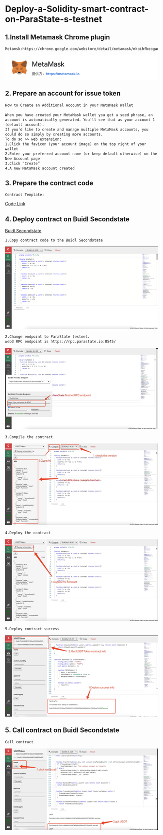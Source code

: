 # Deploy-a-Solidity-smart-contract-on-ParaState-s-testnet


## 1.Install Metamask Chrome plugin
    Metamsk:https://chrome.google.com/webstore/detail/metamask/nkbihfbeogaeaoehlefnkodbefgpgknn
![image](https://github.com/Alexliu007/Deploy-a-Solidity-smart-contract-on-ParaState-s-testnet/blob/main/images/metamask.png)

## 2. Prepare an account for issue token
    How to Create an Additional Account in your MetaMask Wallet
    
    When you have created your MetaMask wallet you get a seed phrase, an account is automatically generated. You’ll see that as your account 1 (default account).
    If you’d like to create and manage multiple MetaMask accounts, you could do so simply by creating more accounts.
    To do so >> web extension: 
    1.Click the favicon (your account image) on the top right of your wallet
    2.Enter your preferred account name (or keep default otherwise) on the New Account page
    3.Click “Create”
    4.A new MetaMask account created
   
## 3. Prepare the contract code
    Contract Template:
   [Code Link](https://github.com/Alexliu007/Deploy-a-Solidity-smart-contract-on-ParaState-s-testnet/blob/main/USDTToken.sol)

## 4. Deploy contract on Buidl Secondstate
   [Buidl Secondstate](http://buidl.secondstate.io)
      
    1.Copy contract code to the Buidl Secondstate
   ![image](https://github.com/Alexliu007/Deploy-a-Solidity-smart-contract-on-ParaState-s-testnet/blob/main/images/copy-code-to-build.png)
   
    2.Change endpoint to ParaState testnet.
    web3 RPC endpoint is https://rpc.parastate.io:8545/
   ![image](https://github.com/Alexliu007/Deploy-a-Solidity-smart-contract-on-ParaState-s-testnet/blob/main/images/chage-endpoint.png)
   
    3.Compile the contract
   ![image](https://github.com/Alexliu007/Deploy-a-Solidity-smart-contract-on-ParaState-s-testnet/blob/main/images/compile-contract.png)
   
    4.Deploy the contract
   ![image](https://github.com/Alexliu007/Deploy-a-Solidity-smart-contract-on-ParaState-s-testnet/blob/main/images/deploy-contract.png)
   
    5.Deploy contract success
   ![image](https://github.com/Alexliu007/Deploy-a-Solidity-smart-contract-on-ParaState-s-testnet/blob/main/images/deploy-contract-success.png)
   
   
## 5. Call contract on Buidl Secondstate
    Call contract 
   ![image](https://github.com/Alexliu007/Deploy-a-Solidity-smart-contract-on-ParaState-s-testnet/blob/main/images/call-contract.png)

